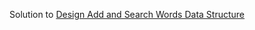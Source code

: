 Solution to [ Design Add and Search Words Data Structure](https://leetcode.com/problems/design-add-and-search-words-data-structure/)
